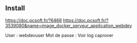 ## Install 
https://doc.pcsoft.fr/?6468
https://doc.pcsoft.fr/?3539080&name=image_docker_serveur_application_webdev

User : webdevuser
Mot de passe : Voir log caprover